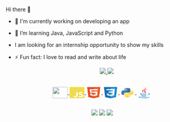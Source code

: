 Hi there 👋

- 🔭 I'm currently working on developing an app
- 🌱 I’m learning Java, JavaScript and Python
- I am looking for an internship opportunity to show my skills
- ⚡ Fun fact: I love to read and write about life



  <div align="center">
  <a href="https://github.com/brunomjanuario">
  <img height="180em" src="https://github-readme-stats.vercel.app/api?username=brunomjanuario&show_icons=true&theme=light&include_all_commits=true&count_private=true"/>
  <img height="180em" src="https://github-readme-stats.vercel.app/api/top-langs/?username=brunomjanuario&layout=compact&langs_count=7&theme=light"/>
</div>
  
<div align="center" style="display: inline_block"><br>
  <img align="center"height="30" width="40" src="https://cdn.jsdelivr.net/gh/devicons/devicon/icons/java/java-original-wordmark.svg" />
  <img align="center" alt="Js" height="30" width="40" src="https://raw.githubusercontent.com/devicons/devicon/master/icons/javascript/javascript-plain.svg">
  <img align="center" alt="HTML" height="30" width="40" src="https://raw.githubusercontent.com/devicons/devicon/master/icons/html5/html5-original.svg">
  <img align="center" alt="CSS" height="30" width="40" src="https://raw.githubusercontent.com/devicons/devicon/master/icons/css3/css3-original.svg">
  <img align="center" alt="Python" height="30" width="40" src="https://raw.githubusercontent.com/devicons/devicon/master/icons/python/python-original.svg">
   <img align="center" alt="Java" height="30" width="40" src="https://raw.githubusercontent.com/devicons/devicon/master/icons/java/java-original.svg">
</div>
  
##
  
<div align="center"> 
  <a href="https://www.youtube.com/channel/UCQM7yq6U69iodgZd9nAsZKw" target="_blank"><img src="https://img.shields.io/badge/YouTube-FF0000?style=for-the-badge&logo=youtube&logoColor=white" target="_blank"></a>
  <a href = "mailto:teresaanateixeira@gmail.com"><img src="https://img.shields.io/badge/-Gmail-%23333?style=for-the-badge&logo=gmail&logoColor=white" target="_blank"></a>
  <a href="https://www.linkedin.com/in/anateresateixeira" target="_blank"><img src="https://img.shields.io/badge/-LinkedIn-%230077B5?style=for-the-badge&logo=linkedin&logoColor=white" target="_blank"></a> 
 
</div>




